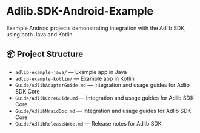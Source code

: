 # Adlib.SDK-Android-Example

Example Android projects demonstrating integration with the Adlib SDK, using both Java and Kotlin.

## 📦 Project Structure

- `adlib-example-java/` — Example app in Java
- `adlib-example-kotlin/` — Example app in Kotlin
- `Guide/AdlibAdapterGuide.md` — Integration and usage guides for Adlib SDK Core
- `Guide/AdlibCoreGuide.md` — Integration and usage guides for Adlib SDK Core
- `Guide/AdlibMraidDoc.md` — Integration and usage guides for Adlib SDK Core
- `Guide/AdlibReleaseNote.md` — Release notes for Adlib SDK
